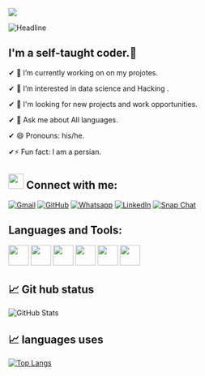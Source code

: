 ![](https://komarev.com/ghpvc/?username=mohamadhoseinmarvi&color=green)
  <div align="left">
        <img src="https://readme-typing-svg.herokuapp.com?color=%236FDA44&size=32&center=true&vCenter=true&width=600&height=50&lines=Hi+there+I'm+mohamadhoseinmarvi+%F0%9F%91%8B;" alt="Headline" />
    </div>

## I'm a self-taught coder.🌷


<img src="" align="right">



✔ 🔭 I’m currently working on on my projotes.

✔ 🌱 I’m interested in data science and Hacking .

✔ 👯  I'm looking for new projects and work opportunities.

✔ 💬 Ask me about All languages.

✔ 😄 Pronouns: his/he.

✔⚡ Fun fact:  I am a persian.


## <img src="https://media.giphy.com/media/iY8CRBdQXODJSCERIr/giphy.gif" width="30px"> Connect with me:
<p align="left">
	<a href="mailto:123@gmail.com"><img img src="https://img.shields.io/badge/gmail-%23EA4335.svg?style=plastic&logo=gmail&logoColor=white" alt="Gmail"/></a>
	<a href="https://github.com/mohamadhoseinmarvi"><img src="https://img.shields.io/badge/github-%23181717.svg?style=plastic&logo=github&logoColor=white" alt="GitHub"/></a>
	<a href="https://wa.me/+989032638650"><img src="https://img.shields.io/badge/whatsapp-%2325D366.svg?style=plastic&logo=whatsapp&logoColor=white" alt="Whatsapp"/></a>
	<a href="https://www.linkedin.com/in/256-62378520b/"><img src="https://img.shields.io/badge/linkedin-%230A66C2.svg?style=plastic&logo=linkedin&logoColor=white" alt="LinkedIn"/></a>
	<a href="https://msng.link/o/?noo36_96=sc"><img src="https://img.shields.io/badge/snapchat-%23FFFC00.svg?style=plastic&logo=snapchat&logoColor=black" alt="Snap Chat"/></a>
</p>







## Languages and Tools:
<a href="https://code.visualstudio.com/"> <img src="https://svgshare.com/i/gTp.svg" width="40px" ></a>
<a href="https://html.com/"> <img src="https://svgshare.com/i/gW4.svg" width="40px" ></a>
<a href="https://css-tricks.com/"> <img src="https://svgshare.com/i/gVd.svg" width="40px" ></a>
<a href="https://www.javascript.com/"> <img src="https://svgshare.com/i/gWF.svg" width="40px" ></a>
<a href="https://getbootstrap.com/"> <img src="https://svgshare.com/i/gVe.svg" width="40px" ></a>
<a href="https://github.com"> <img src="https://svgshare.com/i/gVT.svg" width="40px" ></a>



## 📈 Git hub status
![GitHub Stats](https://github-readme-stats.vercel.app/api?username=mohamadhoseinmarvi&theme=radical)

## 📈 languages uses
[![Top Langs](https://github-readme-stats.vercel.app/api/top-langs/?username=mohamadhoseinmarvi&layout=compact)](https://github.com/anuraghazra/github-readme-stats)




